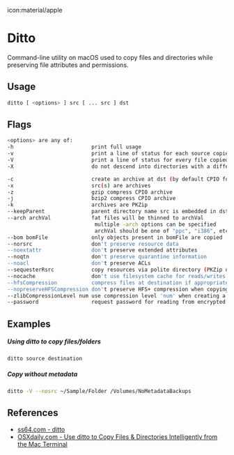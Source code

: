 icon:material/apple

# Ditto

Command-line utility on macOS used to copy files and directories while preserving file attributes and permissions.

## Usage

```bash
ditto [ <options> ] src [ ... src ] dst
```

## Flags

```bash
<options> are any of:
-h                         print full usage
-v                         print a line of status for each source copied
-V                         print a line of status for every file copied
-X                         do not descend into directories with a different device ID

-c                         create an archive at dst (by default CPIO format)
-x                         src(s) are archives
-z                         gzip compress CPIO archive
-j                         bzip2 compress CPIO archive
-k                         archives are PKZip
--keepParent               parent directory name src is embedded in dst_archive
--arch archVal             fat files will be thinned to archVal
                            multiple -arch options can be specified
                            archVal should be one of "ppc", "i386", etc
--bom bomFile              only objects present in bomFile are copied
--norsrc                   don't preserve resource data
--noextattr                don't preserve extended attributes
--noqtn                    don't preserve quarantine information
--noacl                    don't preserve ACLs
--sequesterRsrc            copy resources via polite directory (PKZip only)
--nocache                  don't use filesystem cache for reads/writes
--hfsCompression           compress files at destination if appropriate
--nopreserveHFSCompression don't preserve HFS+ compression when copying files
--zlibCompressionLevel num use compression level 'num' when creating a PKZip archive
--password                 request password for reading from encrypted PKZip archive
```

## Examples

##### Using ditto to copy files/folders

```bash
ditto source destination
```

##### Copy without metadata

```bash
ditto -V --nosrc ~/Sample/Folder /Volumes/NoMetadataBackups
```

## References

- [ss64.com - ditto](https://ss64.com/osx/ditto.html)
- [OSXdaily.com - Use ditto to Copy Files & Directories Intelligently from the Mac Terminal](https://osxdaily.com/2014/06/11/use-ditto-copy-files-directories-mac-command-line/)

